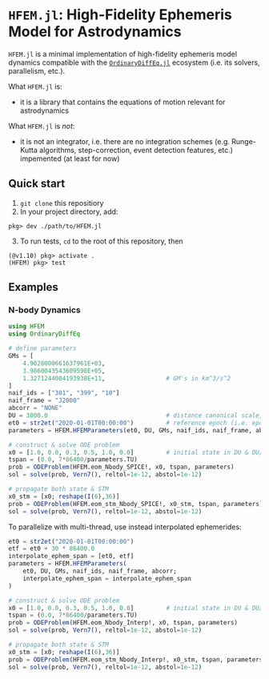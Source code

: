 # `HFEM.jl`: High-Fidelity Ephemeris Model for Astrodynamics

`HFEM.jl` is a minimal implementation of high-fidelity ephemeris model dynamics compatible with the [`OrdinaryDiffEq.jl`](https://github.com/SciML/OrdinaryDiffEq.jl) ecosystem (i.e. its solvers, parallelism, etc.).

What `HFEM.jl` is:
- it is a library that contains the equations of motion relevant for astrodynamics

What `HFEM.jl` is *not*:
- it is not an integrator, i.e. there are no integration schemes (e.g. Runge-Kutta algorithms, step-correction, event detection features, etc.) impemented (at least for now)


## Quick start

1. `git clone` this repositiory
2. In your project directory, add:

```julia-repl
pkg> dev ./path/to/HFEM.jl
```

3. To run tests, `cd` to the root of this repository, then

```julia-repl
(@v1.10) pkg> activate .
(HFEM) pkg> test
```

## Examples

### N-body Dynamics

```julia
using HFEM
using OrdinaryDiffEq

# define parameters
GMs = [
    4.9028000661637961E+03,
    3.9860043543609598E+05,
    1.3271244004193938E+11,                 # GM's in km^3/s^2
]
naif_ids = ["301", "399", "10"]
naif_frame = "J2000"
abcorr = "NONE"
DU = 3000.0                                 # distance canonical scale, in km
et0 = str2et("2020-01-01T00:00:00")         # reference epoch (i.e. epoch when t = 0 within the eom)
parameters = HFEM.HFEMParameters(et0, DU, GMs, naif_ids, naif_frame, abcorr)

# construct & solve ODE problem
x0 = [1.0, 0.0, 0.3, 0.5, 1.0, 0.0]         # initial state in DU & DU/TU
tspan = (0.0, 7*86400/parameters.TU)
prob = ODEProblem(HFEM.eom_Nbody_SPICE!, x0, tspan, parameters)
sol = solve(prob, Vern7(), reltol=1e-12, abstol=1e-12)

# propagate both state & STM
x0_stm = [x0; reshape(I(6),36)]
prob = ODEProblem(HFEM.eom_stm_Nbody_SPICE!, x0_stm, tspan, parameters)
sol = solve(prob, Vern7(), reltol=1e-12, abstol=1e-12)
```

To parallelize with multi-thread, use instead interpolated ephemerides:

```julia
et0 = str2et("2020-01-01T00:00:00")
etf = et0 + 30 * 86400.0
interpolate_ephem_span = [et0, etf]
parameters = HFEM.HFEMParameters(
    et0, DU, GMs, naif_ids, naif_frame, abcorr;
    interpolate_ephem_span = interpolate_ephem_span
)

# construct & solve ODE problem
x0 = [1.0, 0.0, 0.3, 0.5, 1.0, 0.0]         # initial state in DU & DU/TU
tspan = (0.0, 7*86400/parameters.TU)
prob = ODEProblem(HFEM.eom_Nbody_Interp!, x0, tspan, parameters)
sol = solve(prob, Vern7(), reltol=1e-12, abstol=1e-12)

# propagate both state & STM
x0_stm = [x0; reshape(I(6),36)]
prob = ODEProblem(HFEM.eom_stm_Nbody_Interp!, x0_stm, tspan, parameters)
sol = solve(prob, Vern7(), reltol=1e-12, abstol=1e-12)
```